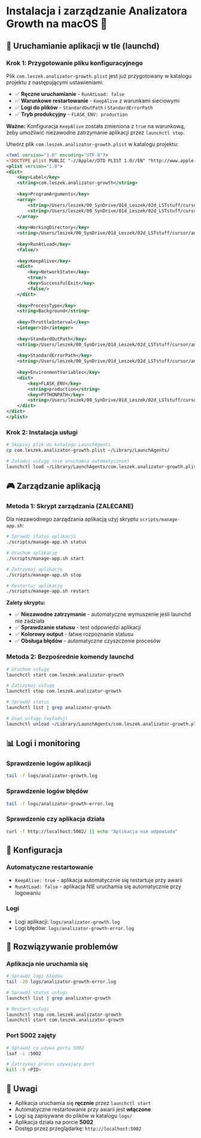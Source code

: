 # Instalacja i zarządzanie Analizatora Growth na macOS 🍎

## 🚀 Uruchamianie aplikacji w tle (launchd)

### Krok 1: Przygotowanie pliku konfiguracyjnego

Plik `com.leszek.analizator-growth.plist` jest już przygotowany w katalogu projektu z następującymi ustawieniami:

- ✅ **Ręczne uruchamianie** - `RunAtLoad: false`
- ✅ **Warunkowe restartowanie** - `KeepAlive` z warunkami sieciowymi
- ✅ **Logi do plików** - `StandardOutPath` i `StandardErrorPath`
- ✅ **Tryb produkcyjny** - `FLASK_ENV: production`

**Ważne:** Konfiguracja `KeepAlive` została zmieniona z `true` na warunkową, żeby umożliwić niezawodne zatrzymanie aplikacji przez `launchctl stop`.

Utwórz plik `com.leszek.analizator-growth.plist` w katalogu projektu:

```xml
<?xml version="1.0" encoding="UTF-8"?>
<!DOCTYPE plist PUBLIC "-//Apple//DTD PLIST 1.0//EN" "http://www.apple.com/DTDs/PropertyList-1.0.dtd">
<plist version="1.0">
<dict>
    <key>Label</key>
    <string>com.leszek.analizator-growth</string>
    
    <key>ProgramArguments</key>
    <array>
        <string>/Users/leszek/00_SynDrive/01d_Leszek/02d_LSTstuff/cursor/analizator_growth/venv/bin/python</string>
        <string>/Users/leszek/00_SynDrive/01d_Leszek/02d_LSTstuff/cursor/analizator_growth/app.py</string>
    </array>
    
    <key>WorkingDirectory</key>
    <string>/Users/leszek/00_SynDrive/01d_Leszek/02d_LSTstuff/cursor/analizator_growth</string>
    
    <key>RunAtLoad</key>
    <false/>
    
    <key>KeepAlive</key>
    <dict>
        <key>NetworkState</key>
        <true/>
        <key>SuccessfulExit</key>
        <false/>
    </dict>
    
    <key>ProcessType</key>
    <string>Background</string>
    
    <key>ThrottleInterval</key>
    <integer>10</integer>
    
    <key>StandardOutPath</key>
    <string>/Users/leszek/00_SynDrive/01d_Leszek/02d_LSTstuff/cursor/analizator_growth/logs/analizator-growth.log</string>
    
    <key>StandardErrorPath</key>
    <string>/Users/leszek/00_SynDrive/01d_Leszek/02d_LSTstuff/cursor/analizator_growth/logs/analizator-growth-error.log</string>
    
    <key>EnvironmentVariables</key>
    <dict>
        <key>FLASK_ENV</key>
        <string>production</string>
        <key>PYTHONPATH</key>
        <string>/Users/leszek/00_SynDrive/01d_Leszek/02d_LSTstuff/cursor/analizator_growth</string>
    </dict>
</dict>
</plist>
```

### Krok 2: Instalacja usługi

```bash
# Skopiuj plik do katalogu LaunchAgents
cp com.leszek.analizator-growth.plist ~/Library/LaunchAgents/

# Załaduj usługę (nie uruchamia automatycznie)
launchctl load ~/Library/LaunchAgents/com.leszek.analizator-growth.plist
```

## 🎮 Zarządzanie aplikacją

### Metoda 1: Skrypt zarządzania (ZALECANE)

Dla niezawodnego zarządzania aplikacją użyj skryptu `scripts/manage-app.sh`:

```bash
# Sprawdź status aplikacji
./scripts/manage-app.sh status

# Uruchom aplikację
./scripts/manage-app.sh start

# Zatrzymaj aplikację
./scripts/manage-app.sh stop

# Restartuj aplikację
./scripts/manage-app.sh restart
```

**Zalety skryptu:**
- ✅ **Niezawodne zatrzymanie** - automatyczne wymuszenie jeśli launchd nie zadziała
- ✅ **Sprawdzanie statusu** - test odpowiedzi aplikacji
- ✅ **Kolorowy output** - łatwe rozpoznanie statusu
- ✅ **Obsługa błędów** - automatyczne czyszczenie procesów

### Metoda 2: Bezpośrednie komendy launchd

```bash
# Uruchom usługę
launchctl start com.leszek.analizator-growth

# Zatrzymaj usługę
launchctl stop com.leszek.analizator-growth

# Sprawdź status
launchctl list | grep analizator-growth

# Usuń usługę (wyładuj)
launchctl unload ~/Library/LaunchAgents/com.leszek.analizator-growth.plist
```

## 📊 Logi i monitoring

### Sprawdzenie logów aplikacji
```bash
tail -f logs/analizator-growth.log
```

### Sprawdzenie logów błędów
```bash
tail -f logs/analizator-growth-error.log
```

### Sprawdzenie czy aplikacja działa
```bash
curl -f http://localhost:5002/ || echo "Aplikacja nie odpowiada"
```

## 🔧 Konfiguracja

### Automatyczne restartowanie
- `KeepAlive: true` - aplikacja automatycznie się restartuje przy awarii
- `RunAtLoad: false` - aplikacja NIE uruchamia się automatycznie przy logowaniu

### Logi
- Logi aplikacji: `logs/analizator-growth.log`
- Logi błędów: `logs/analizator-growth-error.log`

## 🚨 Rozwiązywanie problemów

### Aplikacja nie uruchamia się
```bash
# Sprawdź logi błędów
tail -20 logs/analizator-growth-error.log

# Sprawdź status usługi
launchctl list | grep analizator-growth

# Restart usługi
launchctl stop com.leszek.analizator-growth
launchctl start com.leszek.analizator-growth
```

### Port 5002 zajęty
```bash
# Sprawdź co używa portu 5002
lsof -i :5002

# Zatrzymaj proces używający port
kill -9 <PID>
```

## 📝 Uwagi

- Aplikacja uruchamia się **ręcznie** przez `launchctl start`
- Automatyczne restartowanie przy awarii jest **włączone**
- Logi są zapisywane do plików w katalogu `logs/`
- Aplikacja działa na porcie **5002**
- Dostęp przez przeglądarkę: `http://localhost:5002` 